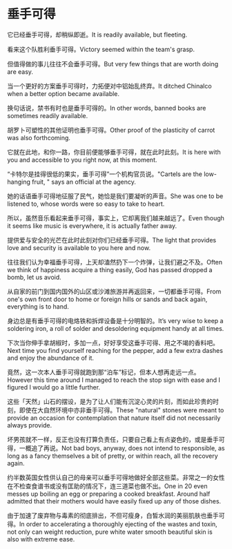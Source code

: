 # 垂手可得

<p><span class="chinese">它已经垂手可得，却稍纵即逝。</span><span class="english">It is readily available, but fleeting.</span></p>

<p><span class="chinese">看来这个队胜利垂手可得。</span><span class="english">Victory seemed within the team's grasp.</span></p>

<p><span class="chinese">但值得做的事儿往往不会垂手可得。</span><span class="english">But very few things that are worth doing are easy.</span></p>

<p><span class="chinese">当一个更好的方案垂手可得时，力拓便对中铝始乱终弃。</span><span class="english">It ditched Chinalco when a better option became available.</span></p>

<p><span class="chinese">换句话说，禁书有时也是垂手可得的。</span><span class="english">In other words, banned books are sometimes readily available.</span></p>

<p><span class="chinese">胡罗卜可塑性的其他证明也垂手可得。</span><span class="english">Other proof of the plasticity of carrot was also forthcoming.</span></p>

<p><span class="chinese">它就在此地，和你一路，你目前便能够垂手可得，就在此时此刻。</span><span class="english">It is here with you and accessible to you right now, at this moment.</span></p>

<p><span class="chinese">“卡特尔是挂得很低的果实，垂手可得”一个机构官员说。</span><span class="english">"Cartels are the low-hanging fruit, " says an official at the agency.</span></p>

<p><span class="chinese">她的话语垂手可得地征服了民气，她恰是我们要凝听的声音。</span><span class="english">She was one to be listened to, whose words were so easy to take to heart.</span></p>

<p><span class="chinese">所以，虽然音乐看起来垂手可得，事实上，它却离我们越来越远了。</span><span class="english">Even though it seems like music is everywhere, it is actually father away.</span></p>

<p><span class="chinese">提供爱与安全的光芒在此时此刻对你们已经垂手可得。</span><span class="english">The light that provides love and security is available to you here and now.</span></p>

<p><span class="chinese">往往我们认为幸福垂手可得，上天却溘然扔下一个炸弹，让我们避之不及。</span><span class="english">Often we think of happiness acquire a thing easily, God has passed dropped a bomb, let us avoid.</span></p>

<p><span class="chinese">从自家的前门到国内国外的山区或沙滩旅游并再返回来，一切都垂手可得。</span><span class="english">From one's own front door to home or foreign hills or sands and back again, everything is to hand.</span></p>

<p><span class="chinese">身边总是有垂手可得的电烙铁和拆焊设备是十分明智的。</span><span class="english">It’s very wise to keep a soldering iron, a roll of solder and desoldering equipment handy at all times.</span></p>

<p><span class="chinese">下次当你伸手拿胡椒时，多加一点，好好享受这垂手可得、用之不竭的香料吧。</span><span class="english">Next time you find yourself reaching for the pepper, add a few extra dashes and enjoy the abundance of it.</span></p>

<p><span class="chinese">竟然，这一次本人垂手可得就跑到那“泊车”标记，但本人想再走远一点。</span><span class="english">However this time around I managed to reach the stop sign with ease and I figured I would go a little further.</span></p>

<p><span class="chinese">这些「天然」山石的摆设，是为了让人们能有沉淀心灵的片刻，而如此珍贵的时刻，即使在大自然环境中亦非垂手可得。</span><span class="english">These "natural" stones were meant to provide an occasion for contemplation that nature itself did not necessarily always provide.</span></p>

<p><span class="chinese">坏男孩就不一样，反正也没有打算负责任，只要自己看上有点姿色的，或是垂手可得，一概追了再说。</span><span class="english">Not bad boys, anyway, does not intend to responsible, as long as a fancy themselves a bit of pretty, or within reach, all the recovery again.</span></p>

<p><span class="chinese">约半数英国女性供认自己的母亲可以垂手可得地做好全部这些菜。非常之一的女性在不检查食谱书或没有匡助的情况下，连三道菜也做不出。</span><span class="english">One in 20 even messes up boiling an egg or preparing a cooked breakfast. Around half admitted that their mothers would have easily fixed up any of those dishes.</span></p>

<p><span class="chinese">由于加速了废弃物与毒素的彻底排出，不但可瘦身，白皙水润的美丽肌肤也垂手可得。</span><span class="english">In order to accelerating a thoroughly ejecting of the wastes and toxin, not only can weight reduction, pure white water smooth beautiful skin is also with extreme ease.</span></p>

